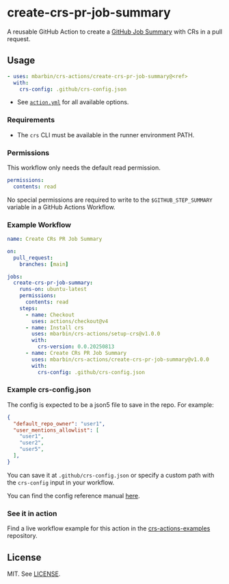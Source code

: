 # create-crs-pr-job-summary

A reusable GitHub Action to create a [GitHub Job Summary](https://github.blog/news-insights/product-news/supercharging-github-actions-with-job-summaries/) with CRs in a pull request.

## Usage

```yaml
- uses: mbarbin/crs-actions/create-crs-pr-job-summary@<ref>
  with:
    crs-config: .github/crs-config.json
```

- See [`action.yml`](./action.yml) for all available options.

### Requirements

- The `crs` CLI must be available in the runner environment PATH.

### Permissions

This workflow only needs the default read permission.

```yaml
permissions:
  contents: read
```

No special permissions are required to write to the `$GITHUB_STEP_SUMMARY` variable in a GitHub Actions Workflow.

### Example Workflow

```yaml
name: Create CRs PR Job Summary

on:
  pull_request:
    branches: [main]

jobs:
  create-crs-pr-job-summary:
    runs-on: ubuntu-latest
    permissions:
      contents: read
    steps:
      - name: Checkout
        uses: actions/checkout@v4
      - name: Install crs
        uses: mbarbin/crs-actions/setup-crs@v1.0.0
        with:
          crs-version: 0.0.20250813
      - name: Create CRs PR Job Summary
        uses: mbarbin/crs-actions/create-crs-pr-job-summary@v1.0.0
        with:
          crs-config: .github/crs-config.json
```

### Example crs-config.json

The config is expected to be a json5 file to save in the repo. For example:

```json
{
  "default_repo_owner": "user1",
  "user_mentions_allowlist": [
    "user1",
    "user2",
    "user5",
  ],
}
```

You can save it at `.github/crs-config.json` or specify a custom path with the `crs-config` input in your workflow.

You can find the config reference manual [here](https://mbarbin.github.io/crs/docs/reference/crs-actions-config/).

### See it in action

Find a live workflow example for this action in the [crs-actions-examples](https://github.com/mbarbin/crs-actions-examples) repository.

## License

MIT. See [LICENSE](../LICENSE).
